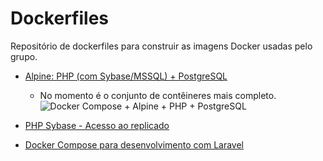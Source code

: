 # Dockerfiles
Repositório de dockerfiles para construir as imagens Docker usadas pelo grupo.

- [Alpine: PHP (com Sybase/MSSQL) + PostgreSQL](https://github.com/uspdev/dockerfiles/tree/master/docker-laravel-sybase)
  - No momento é o conjunto de contêineres mais completo.
![Docker Compose + Alpine + PHP + PostgreSQL](docker-compose-fast.gif)

- [PHP Sybase - Acesso ao replicado](https://github.com/uspdev/dockerfiles/tree/master/php-sybase)

- [Docker Compose para desenvolvimento com Laravel](https://github.com/uspdev/dockerfiles/tree/master/docker-compose-laravel)
